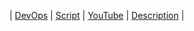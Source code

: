 |  [DevOps](https://github.com)  | [Script](https://github.com)  |  [YouTube](https://youtube.com) | [Description](https://github.com) |


  
 <p align="center"> </p> 
